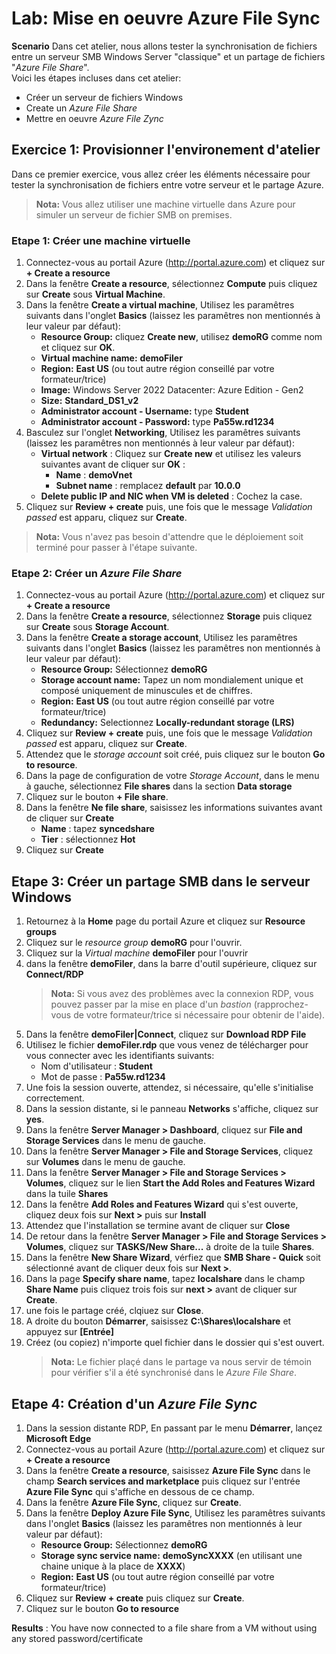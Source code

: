 # Lab: Mise en oeuvre Azure File Sync

**Scenario**
Dans cet atelier, nous allons tester la synchronisation de fichiers entre un serveur SMB Windows Server "classique" et un partage de fichiers "*Azure File Share*".  
Voici les étapes incluses dans cet atelier:  
 - Créer un serveur de fichiers Windows
 - Create un *Azure File Share*
 - Mettre en oeuvre *Azure File Zync*
## Exercice 1: Provisionner l'environement d'atelier
Dans ce premier exercice, vous allez créer les éléments nécessaire pour tester la synchronisation de fichiers entre votre serveur et le partage Azure.  
> **Nota:** Vous allez utiliser une machine virtuelle dans Azure pour simuler un serveur de fichier SMB on premises.
### Etape 1: Créer une machine virtuelle
1. Connectez-vous au portail Azure (http://portal.azure.com) et cliquez sur **+ Create a resource**
1. Dans la fenêtre **Create a resource**, sélectionnez **Compute** puis cliquez sur **Create** sous **Virtual Machine**.
1. Dans la fenêtre **Create a virtual machine**, Utilisez les paramêtres suivants dans l'onglet **Basics** (laissez les paramêtres non mentionnés à leur valeur par défaut):  
    - **Resource Group:** cliquez **Create new**, utilisez **demoRG** comme nom et cliquez sur **OK**.
    - **Virtual machine name:** **demoFiler**
    - **Region:** **East US** (ou tout autre région conseillé par votre formateur/trice)
    - **Image:** Windows Server 2022 Datacenter: Azure Edition - Gen2
    - **Size:** **Standard_DS1_v2**
    - **Administrator account - Username:** type **Student**
    - **Administrator account - Password:** type **Pa55w.rd1234**
1. Basculez sur l'onglet **Networking**, Utilisez les paramêtres suivants (laissez les paramêtres non mentionnés à leur valeur par défaut):  
    - **Virtual network** : Cliquez sur **Create new** et utilisez les valeurs suivantes avant de cliquer sur **OK** :
      - **Name** : **demoVnet**
      - **Subnet name** : remplacez **default** par **10.0.0**
    - **Delete public IP and NIC when VM is deleted** : Cochez la case.
1. Cliquez sur **Review + create** puis, une fois que le message *Validation passed* est apparu, cliquez sur **Create**.
> **Nota:** Vous n'avez pas besoin d'attendre que le déploiement soit terminé pour passer à l'étape suivante.
### Etape 2: Créer un *Azure File Share*
1. Connectez-vous au portail Azure (http://portal.azure.com) et cliquez sur **+ Create a resource**
1. Dans la fenêtre **Create a resource**, sélectionnez **Storage** puis cliquez sur **Create** sous **Storage Account**.
1. Dans la fenêtre **Create a storage account**, Utilisez les paramêtres suivants dans l'onglet **Basics** (laissez les paramêtres non mentionnés à leur valeur par défaut):  
    - **Resource Group:** Sélectionnez **demoRG**
    - **Storage account name:** Tapez un nom mondialement unique et composé uniquement de minuscules et de chiffres.
    - **Region:** **East US** (ou tout autre région conseillé par votre formateur/trice)
    - **Redundancy:** Selectionnez **Locally-redundant storage (LRS)**
1. Cliquez sur **Review + create** puis, une fois que le message *Validation passed* est apparu, cliquez sur **Create**.
1. Attendez que le *storage account* soit créé, puis cliquez sur le bouton **Go to resource**.
1. Dans la page de configuration de votre *Storage Account*, dans le menu à gauche, sélectionnez **File shares** dans la section **Data storage**
1. Cliquez sur le bouton **+ File share**.
1. Dans la fenêtre **Ne file share**, saisissez les informations suivantes avant de cliquer sur **Create**
    - **Name** : tapez **syncedshare**
    - **Tier** : sélectionnez **Hot**
1. Cliquez sur **Create**
## Etape 3: Créer un partage SMB dans le serveur Windows
1. Retournez à la **Home** page du portail Azure et cliquez sur **Resource groups**
1. Cliquez sur le *resource group* **demoRG** pour l'ouvrir.
1. Cliquez sur la *Virtual machine* **demoFiler** pour l'ouvrir
1. dans la fenêtre **demoFiler**, dans la barre d'outil supérieure, cliquez sur **Connect/RDP**
    > **Nota:** Si vous avez des problèmes avec la connexion RDP, vous pouvez passer par la mise en place d'un *bastion* (rapprochez-vous de votre formateur/trice si nécessaire pour obtenir de l'aide).  
1. Dans la fenêtre **demoFiler|Connect**, cliquez sur **Download RDP File** 
1. Utilisez le fichier **demoFiler.rdp** que vous venez de télécharger pour vous connecter avec les identifiants suivants:
    - Nom d'utilisateur : **Student**
    - Mot de passe : **Pa55w.rd1234**
1. Une fois la session ouverte, attendez, si nécessaire, qu'elle s'initialise correctement.
1. Dans la session distante, si le panneau **Networks** s'affiche, cliquez sur **yes**.
1. Dans la fenêtre **Server Manager > Dashboard**, cliquez sur **File and Storage Services** dans le menu de gauche.
1. Dans la fenêtre **Server Manager > File and Storage Services**, cliquez sur **Volumes** dans le menu de gauche.
1. Dans la fenêtre **Server Manager > File and Storage Services > Volumes**, cliquez sur le lien **Start the Add Roles and Features Wizard** dans la tuile **Shares**
1. Dans la fenêtre **Add Roles and Features Wizard** qui s'est ouverte, cliquez deux fois sur **Next >** puis sur **Install**
1. Attendez que l'installation se termine avant de cliquer sur **Close**
1. De retour dans la fenêtre **Server Manager > File and Storage Services > Volumes**, cliquez sur **TASKS/New Share...** à droite de la tuile **Shares**.
1. Dans la fenêtre **New Share Wizard**, vérfiez que **SMB Share - Quick** soit sélectionné avant de cliquer deux fois sur **Next >**.
1. Dans la page **Specify share name**, tapez **localshare** dans le champ **Share Name** puis cliquez trois fois sur **next >** avant de cliquer sur **Create**.
1. une fois le partage créé, clqiuez sur **Close**.
1. A droite du bouton **Démarrer**, saisissez **C:\Shares\localshare** et appuyez sur **[Entrée]**
1. Créez (ou copiez) n'importe quel fichier dans le dossier qui s'est ouvert.
    > **Nota:** Le fichier plaçé dans le partage va nous servir de témoin pour vérifier s'il a été synchronisé dans le *Azure File Share*.

## Etape 4: Création d'un *Azure File Sync*
1. Dans la session distante RDP, En passant par le menu **Démarrer**, lançez **Microsoft Edge**
1. Connectez-vous au portail Azure (http://portal.azure.com) et cliquez sur **+ Create a resource** 
1. Dans la fenêtre **Create a resource**, saisissez **Azure File Sync** dans le champ **Search services and marketplace** puis cliquez sur l'entrée **Azure File Sync** qui s'affiche en dessous de ce champ.
1. Dans la fenêtre **Azure File Sync**, cliquez sur **Create**.
1. Dans la fenêtre **Deploy Azure File Sync**, Utilisez les paramêtres suivants dans l'onglet **Basics** (laissez les paramêtres non mentionnés à leur valeur par défaut):  
    - **Resource Group:** Sélectionnez **demoRG**
    - **Storage sync service name:** **demoSyncXXXX** (en utilisant une chaine unique à la place de **XXXX**)
    - **Region:** **East US** (ou tout autre région conseillé par votre formateur/trice)
1. Cliquez sur **Review + create** puis cliquez sur **Create**.
1. Cliquez sur le bouton **Go to resource**

**Results** : You have now connected to a file share from a VM without using any stored password/certificate
